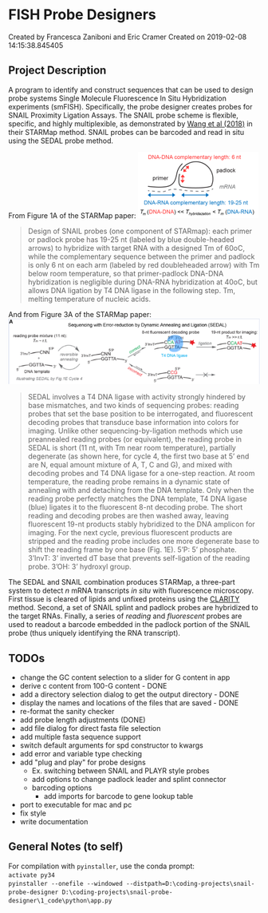 # FISH Probe Designers
Created by Francesca Zaniboni and Eric Cramer
Created on 2019-02-08 14:15:38.845405
## Project Description 
A program to identify and construct sequences that can be used to design probe systems Single Molecule Fluorescence In Situ Hybridization experiments (smFISH). Specifically, the probe designer creates probes for SNAIL Proximity Ligation Assays. The SNAIL probe scheme is flexible, specific, and highly multiplexible, as demonstrated by [Wang et al (2018)](http://science.sciencemag.org/content/361/6400/eaat5691/tab-figures-data) in their STARMap method. SNAIL probes can be barcoded and read in situ using the SEDAL probe method.

From Figure 1A of the STARMap paper:
![SNAIL probe anatomy from Wang et al 2018](3_docs/img/snail-probe-example.PNG)
>Design of SNAIL probes (one component of STARmap): each primer or padlock probe has 19-25 nt (labeled by blue double-headed arrows) to hybridize with target RNA with a designed Tm of 60oC, while the complementary sequence between the primer and padlock is only 6 nt on each arm (labeled by red doubleheaded arrow) with Tm below room temperature, so that primer-padlock DNA-DNA hybridization is negligible during DNA-RNA hybridization at 40oC, but allows DNA ligation by T4 DNA ligase in the following step. Tm, melting temperature of nucleic acids. 

And from Figure 3A of the STARMap paper:
![SEDAL sequencing example from WANg et al 2018](3_docs/img/sedal-probe-example.PNG)
>SEDAL involves a T4 DNA ligase with activity strongly hindered by base mismatches, and two kinds of sequencing probes: reading probes that set the base position to be interrogated, and fluorescent decoding probes that transduce base information into colors for imaging. Unlike other sequencing-by-ligation methods which use preannealed reading probes (or equivalent), the reading probe in SEDAL is short (11 nt, with Tm near room temperature), partially degenerate (as shown here, for cycle 4, the first two base at 5’ end are N, equal amount mixture of A, T, C and G), and mixed with decoding probes and T4 DNA ligase for a one-step reaction. At room temperature, the reading probe remains in a dynamic state of annealing with and detaching from the DNA template. Only when the reading probe perfectly matches the DNA template, T4 DNA ligase (blue) ligates it to the fluorescent 8-nt decoding probe. The short reading and decoding probes are then washed away, leaving fluorescent 19-nt products stably hybridized to the DNA amplicon for imaging. For the next cycle, previous fluorescent products are stripped and the reading probe includes one more degenerate base to shift the reading frame by one base (Fig. 1E). 5’P: 5’ phosphate. 3’InvT: 3’ inverted dT base that prevents self-ligation of the reading probe. 3’OH: 3’ hydroxyl group. 

The SEDAL and SNAIL combination produces STARMap, a three-part system to detect _n_ mRNA transcripts _in situ_ with fluorescence microscopy. First tissue is cleared of lipids and unfixed proteins using the [CLARITY](http://clarityresourcecenter.org/) method. Second, a set of SNAIL splint and padlock probes are hybridized to the target RNAs. Finally, a series of _reading_ and _fluorescent_ probes are used to readout a barcode embedded in the padlock portion of the SNAIL probe (thus uniquely identifying the RNA transcript). 

## TODOs
+ change the GC content selection to a slider for G content in app
+ derive c content from 100-G content - DONE
+ add a directory selection dialog to get the output directory - DONE
+ display the names and locations of the files that are saved - DONE
+ re-format the sanity checker
+ add probe length adjustments (DONE)
+ add file dialog for direct fasta file selection
+ add multiple fasta sequence support
+ switch default arguments for spd constructor to kwargs
+ add error and variable type checking
+ add "plug and play" for probe designs
	- Ex. switching between SNAIL and PLAYR style probes
	- add options to change padlock leader and splint connector
	- barcoding options
		+ add imports for barcode to gene lookup table
+ port to executable for mac and pc
+ fix style
+ write documentation

## General Notes (to self)
For compilation with `pyinstaller`, use the conda prompt:  
`activate py34`  
`pyinstaller --onefile --windowed --distpath=D:\coding-projects\snail-probe-designer D:\coding-projects\snail-probe-designer\1_code\python\app.py`